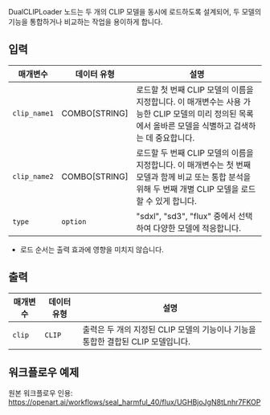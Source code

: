 DualCLIPLoader 노드는 두 개의 CLIP 모델을 동시에 로드하도록 설계되어, 두 모델의 기능을 통합하거나 비교하는 작업을 용이하게 합니다.

## 입력

| 매개변수     | 데이터 유형   | 설명                                                                                                                                                       |
| ------------ | ------------- | ---------------------------------------------------------------------------------------------------------------------------------------------------------- |
| `clip_name1` | COMBO[STRING] | 로드할 첫 번째 CLIP 모델의 이름을 지정합니다. 이 매개변수는 사용 가능한 CLIP 모델의 미리 정의된 목록에서 올바른 모델을 식별하고 검색하는 데 중요합니다.    |
| `clip_name2` | COMBO[STRING] | 로드할 두 번째 CLIP 모델의 이름을 지정합니다. 이 매개변수는 첫 번째 모델과 함께 비교 또는 통합 분석을 위해 두 번째 개별 CLIP 모델을 로드할 수 있게 합니다. |
| `type`       | `option`      | "sdxl", "sd3", "flux" 중에서 선택하여 다양한 모델에 적응합니다.                                                                                            |

* 로드 순서는 출력 효과에 영향을 미치지 않습니다.

## 출력

| 매개변수 | 데이터 유형 | 설명                                                                             |
| -------- | ----------- | -------------------------------------------------------------------------------- |
| `clip`   | `CLIP`      | 출력은 두 개의 지정된 CLIP 모델의 기능이나 기능을 통합한 결합된 CLIP 모델입니다. |

## 워크플로우 예제

원본 워크플로우 인용: <https://openart.ai/workflows/seal_harmful_40/flux/UGHBjoJgN8tLnhr7FKOP>
